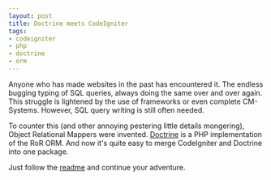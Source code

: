 ```yaml
--- 
layout: post
title: Doctrine meets CodeIgniter
tags: 
- codeigniter
- php
- doctrine
- orm
---
```

Anyone who has made websites in the past has encountered it. The endless bugging typing of SQL queries, always doing the same over and over again. This struggle is lightened by the use of frameworks or even complete CM-Systems. However, SQL query writing is still often needed.

To counter this (and other annoying pestering little details mongering), Object Relational Mappers were invented. <a href="http://www.doctrine-project.org" target="_blank">Doctrine</a> is a PHP implementation of the RoR ORM. And now it's quite easy to merge CodeIgniter and Doctrine into one package.

Just follow the <a href="http://alessandrovermeulen.me/wp-content/2009/09/README.html" target="_blank">readme</a> and continue your adventure.
